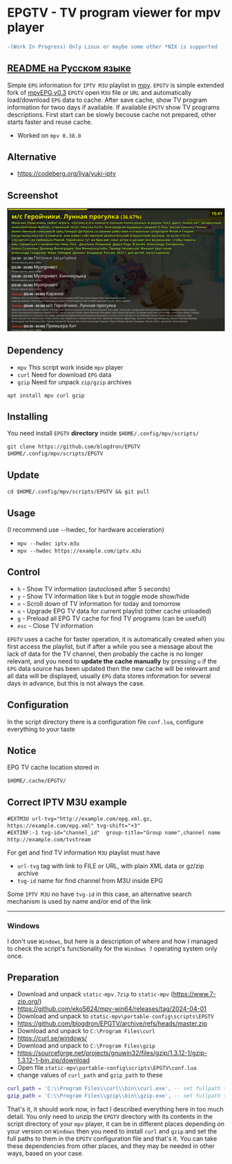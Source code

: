 # EPGTV - TV program viewer for mpv player

```diff
-(Work In Progress) Only Linux or maybe some other *NIX is supported
```

## [README на Русском языке](README.RU.md)

Simple `EPG` information for `IPTV M3U` playlist in [mpv](https://mpv.io).
`EPGTV` is simple extended fork of [mpvEPG v0.3](https://github.com/dafyk/mpvEPG)
`EPGTV` open `M3U` file or `URL` and automatically load/download `EPG` data to cache.
After save cache, show TV program information for twoo days if available.
If available `EPGTV` show TV programs descriptions. First start can be slowly
becouse cache not prepared, other starts faster and reuse cache.

  * Worked on `mpv 0.38.0`

## Alternative

* https://codeberg.org/liya/yuki-iptv

## Screenshot

![screenshot](.screenshot/screenshot.png)


## Dependency

 * `mpv`  This script work inside `mpv` player
 * `curl` Need for download `EPG` data
 * `gzip` Need for unpack `zip/gzip` archives

```
apt install mpv curl gzip
```

## Installing

You need install `EPGTV` **directory** inside `$HOME/.config/mpv/scripts/`

```
git clone https://github.com/blogdron/EPGTV  $HOME/.config/mpv/scripts/EPGTV
```

## Update

```
cd $HOME/.config/mpv/scripts/EPGTV && git pull
```

## Usage
(I recommend use --hwdec, for hardware acceleration)

 * `mpv --hwdec iptv.m3u`
 * `mpv --hwdec https://example.com/iptv.m3u`

## Control

 * `h` -  Show TV information (autoclosed after 5 seconds)
 * `y` -  Show TV information like `h` but in toggle mode show/hide
 * `n` -  Scroll down of TV information for today and tomorrow
 * `u` -  Upgrade EPG TV data for current playlist (other cache unloaded)
 * `g` -  Preload all EPG TV cache for find TV programs (can be usefull)
 * `esc` - Close TV information

`EPGTV` uses a cache for faster operation, it is automatically created
when you first access the playlist, but if after a while you see a message
about the lack of data for the TV channel, then probably the cache is no longer relevant, and
you need to **update the cache manually** by pressing `u` if the `EPG` data source has been updated
then the new cache will be relevant and all data will be displayed, usually `EPG` data stores
information for several days in advance, but this is not always the case.


## Configuration

In the script directory there is a configuration file `conf.lua`, configure everything to your taste

## Notice

EPG TV cache location stored in

```
$HOME/.cache/EPGTV/
```

## Correct IPTV M3U example

```
#EXTM3U url-tvg="http://example.com/epg.xml.gz, https://example.com/epg.xml" tvg-shift="+3"
#EXTINF:-1 tvg-id="channel_id"  group-title="Group name",channel name
http://example.com/tvstream
```

For get and find TV information `M3U` playlist must have

* `url-tvg` tag with link to FILE or URL, with plain XML data or gz/zip archive
* `tvg-id` name for find channel from M3U inside EPG

Some `IPTV M3U` no have `tvg-id` in this case, an alternative search mechanism
is used by name and/or end of the link

------

### Windows

I don't use `Windows`, but here is a description of where and how I managed to
check the script's functionality for the `Windows 7` operating system only once.

## Preparation

* Download and unpack `static-mpv.7zip` to `static-mpv` (https://www.7-zip.org/)
* https://github.com/eko5624/mpv-win64/releases/tag/2024-04-01
* Download and unpack to `static-mpv\portable-config\scripts\EPGTV`
* https://github.com/blogdron/EPGTV/archive/refs/heads/master.zip
* Download and unpack to `C:\Program Files\curl`
* https://curl.se/windows/
* Download and unpack to `C:\Program Files\gzip`
* https://sourceforge.net/projects/gnuwin32/files/gzip/1.3.12-1/gzip-1.3.12-1-bin.zip/download
* Open file `static-mpv\portable-config\scripts\EPGTV\conf.lua`
* change values of `curl_path` and `gzip_path` to these

```lua
curl_path = 'C:\\Program Files\\curl\\bin\\curl.exe', -- set fullpath to you curl installation
gzip_path = 'C:\\Program Files\\gzip\\bin\\gzip.exe', -- set fullpath to you gzip installation
```

That's it, it should work now, in fact I described everything here in too much detail.
You only need to unzip the `EPGTV` directory with its contents in the script directory
of your `mpv` player, it can be in different places depending on your
version on `Windows` then you need to install `curl` and `gzip` and set the full paths
to them in the `EPGTV` configuration file and that's it. You can take these dependencies
from other places, and they may be needed in other ways, based on your case.

